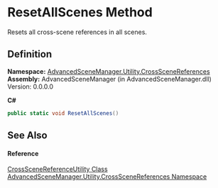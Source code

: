 # ResetAllScenes Method


Resets all cross-scene references in all scenes.



## Definition
**Namespace:** <a href="N_AdvancedSceneManager_Utility_CrossSceneReferences">AdvancedSceneManager.Utility.CrossSceneReferences</a>  
**Assembly:** AdvancedSceneManager (in AdvancedSceneManager.dll) Version: 0.0.0.0

**C#**
``` C#
public static void ResetAllScenes()
```



## See Also


#### Reference
<a href="T_AdvancedSceneManager_Utility_CrossSceneReferences_CrossSceneReferenceUtility">CrossSceneReferenceUtility Class</a>  
<a href="N_AdvancedSceneManager_Utility_CrossSceneReferences">AdvancedSceneManager.Utility.CrossSceneReferences Namespace</a>  
